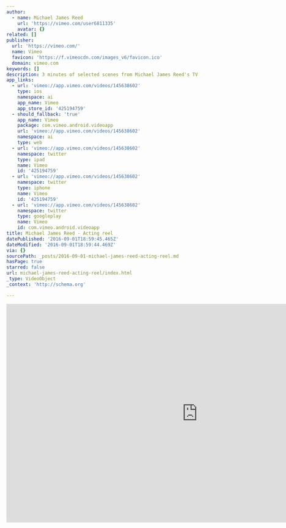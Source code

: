 ```yaml
---
author:
  - name: Michael James Reed
    url: 'https://vimeo.com/user6811335'
    avatar: {}
related: []
publisher:
  url: 'https://vimeo.com/'
  name: Vimeo
  favicon: 'https://f.vimeocdn.com/images_v6/favicon.ico'
  domain: vimeo.com
keywords: []
description: 3 minutes of selected scenes from Michael James Reed's TV and film work.
app_links:
  - url: 'vimeo://app.vimeo.com/videos/145638602'
    type: ios
    namespace: ai
    app_name: Vimeo
    app_store_id: '425194759'
  - should_fallback: 'true'
    app_name: Vimeo
    package: com.vimeo.android.videoapp
    url: 'vimeo://app.vimeo.com/videos/145638602'
    namespace: ai
    type: web
  - url: 'vimeo://app.vimeo.com/videos/145638602'
    namespace: twitter
    type: ipad
    name: Vimeo
    id: '425194759'
  - url: 'vimeo://app.vimeo.com/videos/145638602'
    namespace: twitter
    type: iphone
    name: Vimeo
    id: '425194759'
  - url: 'vimeo://app.vimeo.com/videos/145638602'
    namespace: twitter
    type: googleplay
    name: Vimeo
    id: com.vimeo.android.videoapp
title: Michael James Reed - Acting reel
datePublished: '2016-09-01T18:59:45.465Z'
dateModified: '2016-09-01T18:59:44.469Z'
via: {}
sourcePath: _posts/2016-09-01-michael-james-reed-acting-reel.md
hasPage: true
starred: false
url: michael-james-reed-acting-reel/index.html
_type: VideoObject
_context: 'http://schema.org'

---
```

<iframe src="https://cdn.embedly.com/widgets/media.html?src=https%3A%2F%2Fplayer.vimeo.com%2Fvideo%2F145638602&amp;url=https%3A%2F%2Fvimeo.com%2F145638602&amp;image=https%3A%2F%2Fi.vimeocdn.com%2Fvideo%2F543986638_960.jpg&amp;key=b7d04c9b404c499eba89ee7072e1c4f7&amp;type=text%2Fhtml&amp;schema=vimeo" width="1000" height="573" scrolling="no" frameborder="0" allowfullscreen="" style=""></iframe>